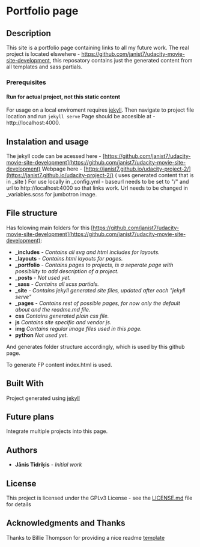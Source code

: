 # Portfolio page

## Description

This site is a portfolio page containing links to all my future work.
The real project is located elswehere - https://github.com/janist7/udacity-movie-site-development, this reposatory contains just the generated content from all templates and sass partials.

### Prerequisites

#### Run for actual project, not this static content
For usage on a local enviroment requires [jekyll](https://jekyllrb.com/).
Then navigate to project file location and run ```jekyll serve```
Page should be accesible at - http://localhost:4000.

## Instalation and usage

The jekyll code can be acessed here - [https://github.com/janist7/udacity-movie-site-development](https://github.com/janist7/udacity-movie-site-development)
Webpage here - [https://janist7.github.io/udacity-project-2/](https://janist7.github.io/udacity-project-2/) ( uses generated content that is in _site )
For use locally in _config.yml - baseurl needs to be set to "/" and url to
http://localhost:4000 so that links work.
Url needs to be changed in _variables.scss for jumbotron image.

## File structure

Has folowing main folders for this [https://github.com/janist7/udacity-movie-site-development](https://github.com/janist7/udacity-movie-site-development):

* **_includes** - *Contains all svg and html includes for layouts.*
* **_layouts** - *Contains html layouts for pages.*
* **_portfolio** - *Contains pages to projects, is a seperate page with possibility to add description of a project.*
* **_posts** - *Not used yet.*
* **_sass** - *Contains all scss partials.*
* **_site** - *Contains jekyll generated site files, updated after each "jekyll serve"*
* **_pages** - *Contains rest of possible pages, for now only the default about and the readme.md file.*
* **css** *Contains generated plain css file.*
* **js** *Contains site specific and vendor js.*
* **img** *Contains regular image files used in this page.*
* **python** *Not used yet.*

And generates folder structure accordingly, which is used by this github page.

To generate FP content index.html is used.

## Built With

Project generated using [jekyll](https://jekyllrb.com/)

## Future plans

Integrate multiple projects into this page.

## Authors

* **Jānis Tidriķis** - *Initial work*

## License

This project is licensed under the GPLv3 License - see the [LICENSE.md](https://github.com/janist7/udacity-movie-site/blob/master/LICENSE) file for details

## Acknowledgments and Thanks

Thanks to Billie Thompson for providing a nice readme [template](https://gist.github.com/PurpleBooth/109311bb0361f32d87a2)
